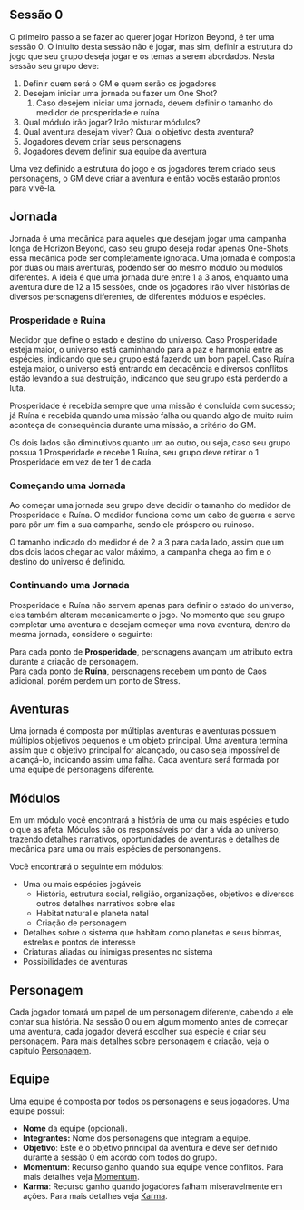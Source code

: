 ## Sessão 0

O primeiro passo a se fazer ao querer jogar Horizon Beyond, é ter uma sessão 0. O intuito desta sessão não é jogar, mas sim, definir a estrutura do jogo que seu grupo deseja jogar e os temas a serem abordados. Nesta sessão seu grupo deve:

1. Definir quem será o GM e quem serão os jogadores
2. Desejam iniciar uma jornada ou fazer um One Shot?
      1. Caso desejem iniciar uma jornada, devem definir o tamanho do medidor de prosperidade e ruína
3. Qual módulo irão jogar? Irão misturar módulos?
4. Qual aventura desejam viver? Qual o objetivo desta aventura?
5. Jogadores devem criar seus personagens
6. Jogadores devem definir sua equipe da aventura

Uma vez definido a estrutura do jogo e os jogadores terem criado seus personagens, o GM deve criar a aventura e então vocês estarão prontos para vivê-la.

## Jornada

Jornada é uma mecânica para aqueles que desejam jogar uma campanha longa de Horizon Beyond, caso seu grupo deseja rodar apenas One-Shots, essa mecânica pode ser completamente ignorada. Uma jornada é composta por duas ou mais aventuras, podendo ser do mesmo módulo ou módulos diferentes. A ideia é que uma jornada dure entre 1 a 3 anos, enquanto uma aventura dure de 12 a 15 sessões, onde os jogadores irão viver histórias de diversos personagens diferentes, de diferentes módulos e espécies.

### Prosperidade e Ruína

Medidor que define o estado e destino do universo. Caso Prosperidade esteja maior, o universo está caminhando para a paz e harmonia entre as espécies, indicando que seu grupo está fazendo um bom papel. Caso Ruína esteja maior, o universo está entrando em decadência e diversos conflitos estão levando a sua destruição, indicando que seu grupo está perdendo a luta.

Prosperidade é recebida sempre que uma missão é concluída com sucesso; já Ruína é recebida quando uma missão falha ou quando algo de muito ruim aconteça de consequência durante uma missão, a critério do GM.

Os dois lados são diminutivos quanto um ao outro, ou seja, caso seu grupo possua 1 Prosperidade e recebe 1 Ruína, seu grupo deve retirar o 1 Prosperidade em vez de ter 1 de cada.

### Começando uma Jornada

Ao começar uma jornada seu grupo deve decidir o tamanho do medidor de Prosperidade e Ruína. O medidor funciona como um cabo de guerra e serve para pôr um fim a sua campanha, sendo ele próspero ou ruinoso.

O tamanho indicado do medidor é de 2 a 3 para cada lado, assim que um dos dois lados chegar ao valor máximo, a campanha chega ao fim e o destino do universo é definido.

### Continuando uma Jornada

Prosperidade e Ruína não servem apenas para definir o estado do universo, eles também alteram mecanicamente o jogo. No momento que seu grupo completar uma aventura e desejam começar uma nova aventura, dentro da mesma jornada, considere o seguinte:

Para cada ponto de **Prosperidade**, personagens avançam um atributo extra durante a criação de personagem.  
Para cada ponto de **Ruína**, personagens recebem um ponto de Caos adicional, porém perdem um ponto de Stress.

## Aventuras

Uma jornada é composta por múltiplas aventuras e aventuras possuem múltiplos objetivos pequenos e um objeto principal. Uma aventura termina assim que o objetivo principal for alcançado, ou caso seja impossível de alcançá-lo, indicando assim uma falha. Cada aventura será formada por uma equipe de personagens diferente.

## Módulos

Em um módulo você encontrará a história de uma ou mais espécies e tudo o que as afeta. Módulos são os responsáveis por dar a vida ao universo, trazendo detalhes narrativos, oportunidades de aventuras e detalhes de mecânica para uma ou mais espécies de personangens.

Você encontrará o seguinte em módulos:

- Uma ou mais espécies jogáveis
    - História, estrutura social, religião, organizações, objetivos e diversos outros detalhes narrativos sobre elas
    - Habitat natural e planeta natal
    - Criação de personagem
- Detalhes sobre o sistema que habitam como planetas e seus biomas, estrelas e pontos de interesse
- Criaturas aliadas ou inimigas presentes no sistema
- Possibilidades de aventuras

## Personagem

Cada jogador tomará um papel de um personagem diferente, cabendo a ele contar sua história. Na sessão 0 ou em algum momento antes de começar uma aventura, cada jogador deverá escolher sua espécie e criar seu personagem. Para mais detalhes sobre personagem e criação, veja o capítulo [Personagem](../2_character/index.md).

## Equipe

Uma equipe é composta por todos os personagens e seus jogadores. Uma equipe possui:

- **Nome** da equipe (opcional).
- **Integrantes:** Nome dos personagens que integram a equipe.
- **Objetivo**: Este é o objetivo principal da aventura e deve ser definido durante a sessão 0 em acordo com todos do grupo.
- **Momentum**: Recurso ganho quando sua equipe vence conflitos. Para mais detalhes veja [Momentum](../3_game/resources.md#momentum).
- **Karma**: Recurso ganho quando jogadores falham miseravelmente em ações. Para mais detalhes veja [Karma](../3_game/resources.md#karma).
